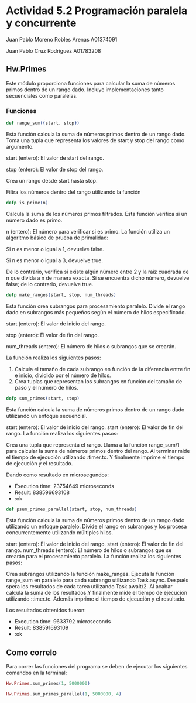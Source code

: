 # Actividad 5.2 Programación paralela y concurrente


Juan Pablo Moreno Robles Arenas A01374091

Juan Pablo Cruz Rodriguez A01783208

## Hw.Primes
Este módulo proporciona funciones para calcular la suma de números primos dentro de un rango dado. Incluye implementaciones tanto secuenciales como paralelas.

### Funciones
```elixir	
def range_sum({start, stop})
```
Esta función calcula la suma de números primos dentro de un rango dado. Toma una tupla que representa los valores de start y stop del rango como argumento.

start (entero): El valor de start del rango.

stop (entero): El valor de stop del rango.


Crea un rango desde start hasta stop.

Filtra los números dentro del rango utilizando la función 
```elixir
defp is_prime(n)
```	
Calcula la suma de los números primos filtrados.
Esta función verifica si un número dado es primo.

n (entero): El número para verificar si es primo.
La función utiliza un algoritmo básico de prueba de primalidad:

Si n es menor o igual a 1, devuelve false.

Si n es menor o igual a 3, devuelve true.

De lo contrario, verifica si existe algún número entre 2 y la raíz cuadrada de n que divida a n de manera exacta. Si se encuentra dicho número, devuelve false; de lo contrario, devuelve true.

```elixir
defp make_ranges(start, stop, num_threads)
```
Esta función crea subrangos para procesamiento paralelo. Divide el rango dado en subrangos más pequeños según el número de hilos especificado.

start (entero): El valor de inicio del rango.

stop (entero): El valor de fin del rango.

num_threads (entero): El número de hilos o subrangos que se
 crearán.

 La función realiza los siguientes pasos:

1. Calcula el tamaño de cada subrango en función de la diferencia entre fin e inicio, dividido por el número de hilos.
2. Crea tuplas que representan los subrangos en función del tamaño de paso y el número de hilos.

```elixir
defp sum_primes(start, stop)
```
Esta función calcula la suma de números primos dentro de un rango dado utilizando un enfoque secuencial.

start (entero): El valor de inicio del rango.
start (entero): El valor de fin del rango.
La función realiza los siguientes pasos:

Crea una tupla que representa el rango.
Llama a la función range_sum/1 para calcular la suma de números primos dentro del rango.
Al terminar mide el tiempo de ejecución utilizando :timer.tc.
Y finalmente imprime el tiempo de ejecución y el resultado.

Dando como resultado en microsegundos:

- Execution time: 23754649 microseconds
- Result: 838596693108
- :ok


```elixir
def psum_primes_parallel(start, stop, num_threads)
```
Esta función calcula la suma de números primos dentro de un rango dado utilizando un enfoque paralelo. Divide el rango en subrangos y los procesa concurrentemente utilizando múltiples hilos.

start (entero): El valor de inicio del rango.
start (entero): El valor de fin del rango.
num_threads (entero): El número de hilos o subrangos que se crearán para el procesamiento paralelo.
La función realiza los siguientes pasos:

Crea subrangos utilizando la función make_ranges.
Ejecuta la función range_sum en paralelo para cada subrango utilizando Task.async. Después spera los resultados de cada tarea utilizando Task.await/2. Al acabar calcula la suma de los resultados.Y finalmente mide el tiempo de ejecución utilizando :timer.tc. Además imprime el tiempo de ejecución y el resultado.

Los resultados obtenidos fueron:
- Execution time: 9633792 microseconds
- Result: 838591693109
- :ok

## Como correlo

Para correr las funciones del programa se deben de ejecutar los siguientes comandos en la terminal:

```elixir
Hw.Primes.sum_primes(1, 5000000)

Hw.Primes.sum_primes_parallel(1, 5000000, 4)
````